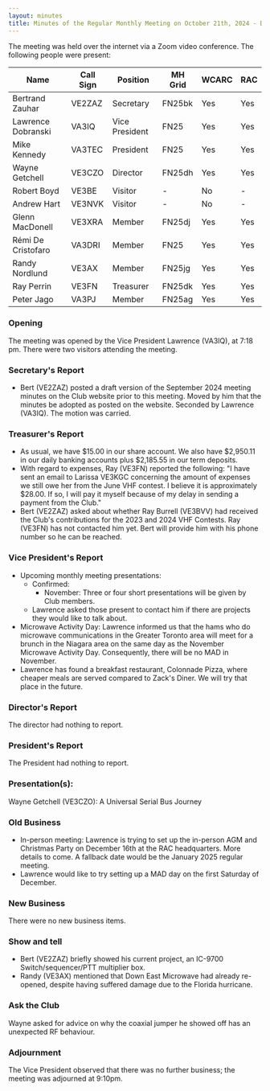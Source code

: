 ```yaml
---
layout: minutes
title: Minutes of the Regular Monthly Meeting on October 21th, 2024 - DRAFT
---
```

The meeting was held over the internet via a Zoom video conference.
The following people were present:

| Name               | Call Sign | Position       | MH Grid | WCARC | RAC |
| ------------------ | --------- | -------------- | ------- | ----- | --- |
| Bertrand Zauhar    | VE2ZAZ    | Secretary      | FN25bk  | Yes   | Yes |
| Lawrence Dobranski | VA3IQ     | Vice President | FN25    | Yes   | Yes |
| Mike Kennedy       | VA3TEC    | President      | FN25    | Yes   | Yes |
| Wayne Getchell     | VE3CZO    | Director       | FN25dh  | Yes   | Yes |
| Robert Boyd        | VE3BE     | Visitor        |   -     | No    |  -  |
| Andrew Hart        | VE3NVK    | Visitor        |   -     | No    |  -  |
| Glenn MacDonell    | VE3XRA    | Member         | FN25dj  | Yes   | Yes |
| Rémi De Cristofaro | VA3DRI    | Member         | FN25    | Yes   | Yes |
| Randy Nordlund     | VE3AX     | Member         | FN25jg  | Yes   | Yes |
| Ray Perrin         | VE3FN     | Treasurer      | FN25dk  | Yes   | Yes |
| Peter Jago         | VA3PJ     | Member         | FN25ag  | Yes   | Yes |


### Opening
The meeting was opened by the Vice President Lawrence (VA3IQ), at 7:18 pm.
There were two visitors attending the meeting.

### Secretary's Report
- Bert (VE2ZAZ) posted a draft version of the September 2024 meeting minutes on the Club website prior to this meeting. Moved by him that the minutes be adopted as posted on the website. Seconded by Lawrence (VA3IQ). The motion was carried.

### Treasurer's Report
- As usual, we have $15.00 in our share account.  We also have $2,950.11 in our daily banking accounts plus $2,185.55 in our term deposits.
- With regard to expenses, Ray (VE3FN) reported the following: "I have sent an email to Larissa VE3KGC concerning the amount of expenses we still owe her from the June VHF contest.  I believe it is approximately $28.00.  If so, I will pay it myself because of my delay in sending a payment from the Club."
- Bert (VE2ZAZ) asked about whether Ray Burrell (VE3BVV) had received the Club's contributions for the 2023 and 2024 VHF Contests. Ray (VE3FN) has not contacted him yet. Bert will provide him with his phone number so he can be reached.

### Vice President's Report
- Upcoming monthly meeting presentations:
  - Confirmed:
    - November: Three or four short presentations will be given by Club members.
  - Lawrence asked those present to contact him if there are projects they would like to talk about.
- Microwave Activity Day: Lawrence informed us that the hams who do microwave communications in the Greater Toronto area will meet for a brunch in the Niagara area on the same day as the November Microwave Activity Day. Consequently, there will be no MAD in November.
- Lawrence has found a breakfast restaurant, Colonnade Pizza, where cheaper meals are served compared to Zack's Diner. We will try that place in the future.


### Director's Report
The director had nothing to report.

### President's Report
The President had nothing to report.

### Presentation(s):
Wayne Getchell (VE3CZO): A Universal Serial Bus Journey

### Old Business
- In-person meeting: Lawrence is trying to set up the in-person AGM and Christmas Party on December 16th at the RAC headquarters. More details to come. A fallback date would be the January 2025 regular meeting.
- Lawrence would like to try setting up a MAD day on the first Saturday of December.

### New Business
There were no new business items.

### Show and tell
- Bert (VE2ZAZ) briefly showed his current project, an IC-9700 Switch/sequencer/PTT multiplier box.
- Randy (VE3AX) mentioned that Down East Microwave had already re-opened, despite having suffered damage due to the Florida hurricane.

### Ask the Club
Wayne asked for advice on why the coaxial jumper he showed off has an unexpected RF behaviour.

### Adjournment
The Vice President observed that there was no further business; the meeting was adjourned at 9:10pm.
